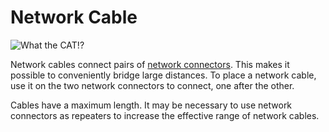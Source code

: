 # Network Cable
![What the CAT!?](item:oc2:network_cable)

Network cables connect pairs of [network connectors](../block/network_connector.md). This makes it possible to conveniently bridge large distances. To place a network cable, use it on the two network connectors to connect, one after the other.

Cables have a maximum length. It may be necessary to use network connectors as repeaters to increase the effective range of network cables.